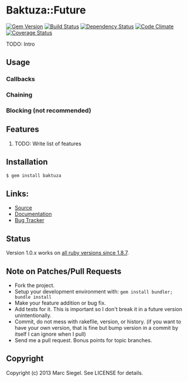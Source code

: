 # Baktuza::Future
[![Gem Version](https://badge.fury.io/rb/baktuza.png)](http://badge.fury.io/rb/baktuza)
[![Build Status](https://travis-ci.org/ms-ati/baktuza.png)](https://travis-ci.org/ms-ati/baktuza)
[![Dependency Status](https://gemnasium.com/ms-ati/baktuza.png)](https://gemnasium.com/ms-ati/baktuza)
[![Code Climate](https://codeclimate.com/github/ms-ati/baktuza.png)](https://codeclimate.com/github/ms-ati/baktuza)
[![Coverage Status](https://coveralls.io/repos/ms-ati/baktuza/badge.png)](https://coveralls.io/r/ms-ati/baktuza)

TODO: Intro

## Usage

### Callbacks

### Chaining

### Blocking (not recommended)

## Features

  1.  TODO: Write list of features

## Installation

``` bash
$ gem install baktuza
```

## Links:
* [Source](https://github.com/ms-ati/baktuza)
* [Documentation](http://rubydoc.info/gems/baktuza)
* [Bug Tracker](https://github.com/ms-ati/baktuza/issues)

## Status

Version 1.0.x works on [all ruby versions since 1.8.7](https://github.com/ms-ati/baktuza/blob/master/.travis.yml).

## Note on Patches/Pull Requests

  * Fork the project.
  * Setup your development environment with:
      `gem install bundler; bundle install`
  * Make your feature addition or bug fix.
  * Add tests for it. This is important so I don't break it in a future version
      unintentionally.
  * Commit, do not mess with rakefile, version, or history.
      (if you want to have your own version, that is fine but bump version in a
      commit by itself I can ignore when I pull)
  * Send me a pull request. Bonus points for topic branches.

## Copyright

Copyright (c) 2013 Marc Siegel. See LICENSE for details.
